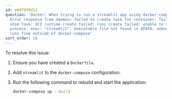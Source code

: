 ```yaml
---
id: e8df9f0d12
question: 'Docker: When trying to run a streamlit app using docker-compose, I get:
  Error response from daemon: failed to create task for container: failed to create
  shim task: OCI runtime create failed: runc create failed: unable to start container
  process: exec: "streamlit": executable file not found in $PATH: unknown. The app
  runs fine outside of docker-compose'
sort_order: 10
---
```


To resolve this issue:

1. Ensure you have created a `Dockerfile`.
2. Add `streamlit` to the `docker-compose` configuration.
3. Run the following command to rebuild and start the application:

   ```bash
   docker-compose up --build
   ```
